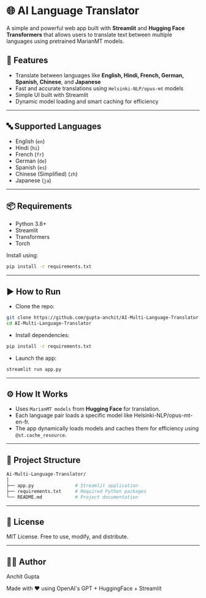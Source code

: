 # 🌐 AI Language Translator

A simple and powerful web app built with **Streamlit** and **Hugging Face Transformers** that allows users to translate text between multiple languages using pretrained MarianMT models.

## 🚀 Features

- Translate between languages like **English, Hindi, French, German, Spanish, Chinese**, and **Japanese**
- Fast and accurate translations using `Helsinki-NLP/opus-mt` models
- Simple UI built with Streamlit
- Dynamic model loading and smart caching for efficiency

---

## 🔤 Supported Languages

- English (`en`)
- Hindi (`hi`)
- French (`fr`)
- German (`de`)
- Spanish (`es`)
- Chinese (Simplified) (`zh`)
- Japanese (`ja`)

---

## 📦 Requirements

- Python 3.8+
- Streamlit
- Transformers
- Torch

Install using:

```bash
pip install -r requirements.txt
```

---

## ▶️ How to Run

- Clone the repo:
```bash
git clone https://github.com/gupta-anchit/AI-Multi-Language-Translator.git
cd AI-Multi-Language-Translator
```

- Install dependencies:
```bash
pip install -r requirements.txt
```

- Launch the app:
```bash
streamlit run app.py
```

---
## ⚙️ How It Works
- Uses `MarianMT models` from **Hugging Face** for translation.
- Each language pair loads a specific model like Helsinki-NLP/opus-mt-en-fr.
- The app dynamically loads models and caches them for efficiency using `@st.cache_resource`.

---
## 📂 Project Structure

```bash
Ai-Multi-Language-Translator/
│
├── app.py               # Streamlit application
├── requirements.txt     # Required Python packages
└── README.md            # Project documentation
```

---
## 📄 License
MIT License. Free to use, modify, and distribute.

---
## 👨‍💻 Author
Anchit Gupta


Made with ❤️ using OpenAI's GPT + HuggingFace + Streamlit

